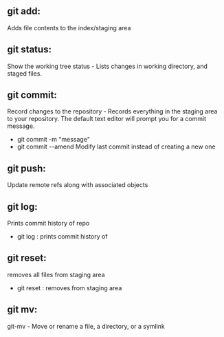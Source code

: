 

## git add:
Adds file contents to the index/staging area

## git status:
Show the working tree status - Lists changes in working directory, and staged files.

## git commit:
Record changes to the repository - Records everything in the staging area to your repository. The default text editor will prompt you for a commit message.
- git commit -m "message"  
- git commit --amend Modify last commit instead of creating a new one

## git push:
Update remote refs along with associated objects

## git log:
Prints commit history of repo
- git log <filename>: prints commit history of <filename>

## git reset:
removes all files from staging area
- git reset <filename>: removes <filename> from staging area

## git mv:
git-mv - Move or rename a file, a directory, or a symlink
